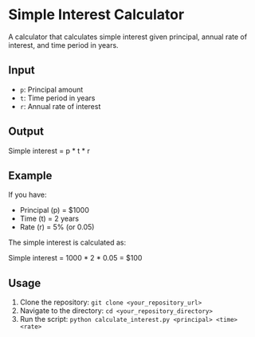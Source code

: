 # Simple Interest Calculator

A calculator that calculates simple interest given principal, annual rate of interest, and time period in years.

## Input

* `p`: Principal amount
* `t`: Time period in years
* `r`: Annual rate of interest

## Output

Simple interest = p * t * r

## Example

If you have:

* Principal (p) = $1000
* Time (t) = 2 years
* Rate (r) = 5% (or 0.05)

The simple interest is calculated as:

Simple interest = 1000 * 2 * 0.05 = $100

## Usage

1.  Clone the repository: `git clone <your_repository_url>`
2.  Navigate to the directory: `cd <your_repository_directory>`
3.  Run the script: `python calculate_interest.py <principal> <time> <rate>`
